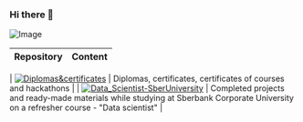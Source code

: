 ### Hi there 👋

<!--
**AlexeyProsekov/AlexeyProsekov** is a ✨ _special_ ✨ repository because its `README.md` (this file) appears on your GitHub profile.

Here are some ideas to get you started:

- 🔭 I’m currently working on ...
- 🌱 I’m currently learning ...
- 👯 I’m looking to collaborate on ...
- 🤔 I’m looking for help with ...
- 💬 Ask me about ...
- 📫 How to reach me: ...
- 😄 Pronouns: ...
- ⚡ Fun fact: ...
-->
![Image](fon_1.png)

|Repository | Content |
|---|---|

| <a href="https://github.com/AlexeyProsekov/Diplomas-and-certificates/blob/main/README.md"><img src="sert_1.png" alt="Diplomas&certificates"></a> | Diplomas, certificates, certificates of courses and hackathons |
| <a href="https://github.com/AlexeyProsekov/Data_Scientist-SberUniversity/blob/main/README.md"><img src="sberfon_1.png" alt="Data_Scientist-SberUniversity"></a> | Completed projects and ready-made materials while studying at Sberbank Corporate University on a refresher course - "Data scientist" |
